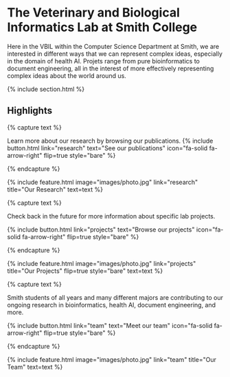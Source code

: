---
---

# The Veterinary and Biological Informatics Lab at Smith College

Here in the VBIL within the Computer Science Department at Smith, we are interested in different ways that we can represent complex ideas, especially in the domain of health AI. Projets range from pure bioinformatics to document engineering, all in the interest of more effectively representing complex ideas about the world around us.

{% include section.html %}

## Highlights

{% capture text %}

Learn more about our research by browsing our publications.
{%
  include button.html
  link="research"
  text="See our publications"
  icon="fa-solid fa-arrow-right"
  flip=true
  style="bare"
%}

{% endcapture %}

{%
  include feature.html
  image="images/photo.jpg"
  link="research"
  title="Our Research"
  text=text
%}

{% capture text %}

Check back in the future for more information about specific lab projects.

{%
  include button.html
  link="projects"
  text="Browse our projects"
  icon="fa-solid fa-arrow-right"
  flip=true
  style="bare"
%}

{% endcapture %}

{%
  include feature.html
  image="images/photo.jpg"
  link="projects"
  title="Our Projects"
  flip=true
  style="bare"
  text=text
%}

{% capture text %}

Smith students of all years and many different majors are contributing to our ongoing research in bioinformatics, health AI, document engineering, and more.

{%
  include button.html
  link="team"
  text="Meet our team"
  icon="fa-solid fa-arrow-right"
  flip=true
  style="bare"
%}

{% endcapture %}

{%
  include feature.html
  image="images/photo.jpg"
  link="team"
  title="Our Team"
  text=text
%}
